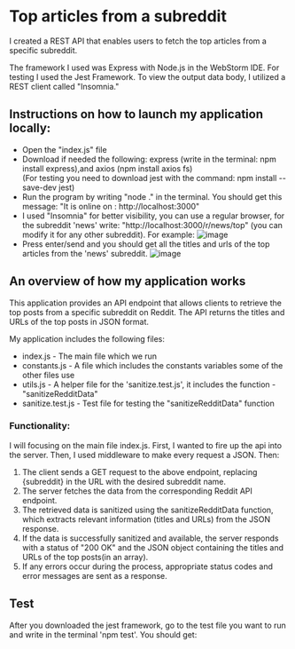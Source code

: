 # Top articles from a subreddit
I created a REST API that enables users to fetch the top articles from a specific subreddit.

The framework I used was Express with Node.js in the WebStorm IDE.
For testing I used the Jest Framework.
To view the output data body, I utilized a REST client called "Insomnia."

## Instructions on how to launch my application locally:
- Open the "index.js" file
- Download if needed the following: express (write in the terminal: npm install express),and axios (npm install axios fs)   
(For testing you need to download jest with the command: npm install --save-dev jest)
- Run the program by writing "node ." in the terminal. You should get this message: "It is online on : http://localhost:3000"
- I used "Insomnia" for better visibility, you can use a regular browser, for the subreddit 'news' write: "http://localhost:3000/r/news/top" 
(you can modify it for any other subreddit).
For example:
![image](https://github.com/natalieky96/redditFeed/assets/62475562/8bb92bc9-a4a8-477f-a18e-9710a2ee7427)
- Press enter/send and you should get all the titles and urls of the top articles from the 'news' subreddit.
![image](https://github.com/natalieky96/redditFeed/assets/62475562/8d9d44ef-1192-4edc-816b-ec1bd1a815c7)

## An overview of how my application works
This application provides an API endpoint that allows clients to retrieve the top posts from a specific subreddit on Reddit. The API returns the titles and URLs of the top posts in JSON format.

My application includes the following files:
* index.js - The main file which we run
* constants.js - A file which includes the constants variables some of the other files use
* utils.js - A helper file for the 'sanitize.test.js', it includes the function - "sanitizeRedditData"
* sanitize.test.js - Test file for testing the "sanitizeRedditData" function

### Functionality:
I will focusing on the main file index.js. First, I wanted to fire up the api into the server. Then, I used middleware to make every request a JSON.
Then:
1. The client sends a GET request to the above endpoint, replacing {subreddit} in the URL with the desired subreddit name.
2. The server fetches the data from the corresponding Reddit API endpoint.
3. The retrieved data is sanitized using the sanitizeRedditData function, which extracts relevant information (titles and URLs) from the JSON response.
4. If the data is successfully sanitized and available, the server responds with a status of "200 OK" and the JSON object containing the titles and URLs of the top posts(in an array).
5. If any errors occur during the process, appropriate status codes and error messages are sent as a response.


## Test
After you downloaded the jest framework, go to the test file you want to run and write in the terminal 'npm test'. You should get:







